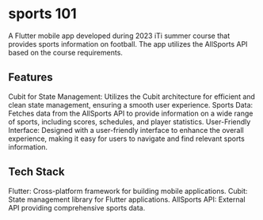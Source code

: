 # sports 101
A Flutter mobile app developed during 2023 iTi summer course that provides sports information on football. The app utilizes the AllSports API based on the course requirements.

## Features
Cubit for State Management: Utilizes the Cubit architecture for efficient and clean state management, ensuring a smooth user experience.
Sports Data: Fetches data from the AllSports API to provide information on a wide range of sports, including scores, schedules, and player statistics.
User-Friendly Interface: Designed with a user-friendly interface to enhance the overall experience, making it easy for users to navigate and find relevant sports information.

## Tech Stack
Flutter: Cross-platform framework for building mobile applications.
Cubit: State management library for Flutter applications.
AllSports API: External API providing comprehensive sports data.
